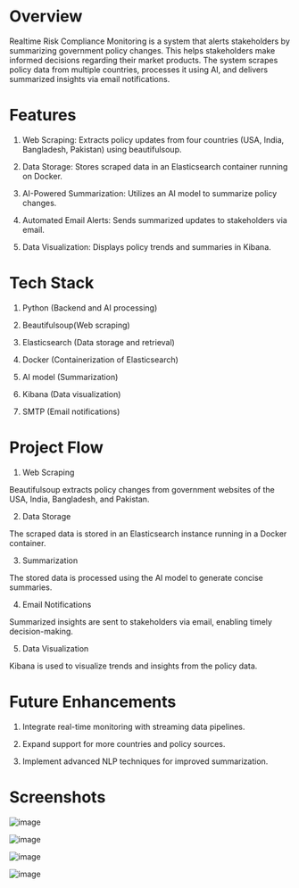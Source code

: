# Overview
Realtime Risk Compliance Monitoring is a system that alerts stakeholders by summarizing government policy changes. This helps stakeholders make informed decisions regarding their market products. The system scrapes policy data from multiple countries, processes it using AI, and delivers summarized insights via email notifications.
# Features
1) Web Scraping: Extracts policy updates from four countries (USA, India, Bangladesh, Pakistan) using beautifulsoup.

2) Data Storage: Stores scraped data in an Elasticsearch container running on Docker.

3) AI-Powered Summarization: Utilizes an AI model to summarize policy changes.

4) Automated Email Alerts: Sends summarized updates to stakeholders via email.

5) Data Visualization: Displays policy trends and summaries in Kibana.

# Tech Stack
1) Python (Backend and AI processing)

2) Beautifulsoup(Web scraping)

3) Elasticsearch (Data storage and retrieval)

4) Docker (Containerization of Elasticsearch)

5) AI model (Summarization)

6) Kibana (Data visualization)

7) SMTP (Email notifications)

# Project Flow
1) Web Scraping

Beautifulsoup extracts policy changes from government websites of the USA, India, Bangladesh, and Pakistan. 

2) Data Storage

The scraped data is stored in an Elasticsearch instance running in a Docker container.

3) Summarization

The stored data is processed using the AI model to generate concise summaries.

4) Email Notifications

Summarized insights are sent to stakeholders via email, enabling timely decision-making.

5) Data Visualization

Kibana is used to visualize trends and insights from the policy data.

# Future Enhancements
1) Integrate real-time monitoring with streaming data pipelines.

2) Expand support for more countries and policy sources.

3) Implement advanced NLP techniques for improved summarization.

# Screenshots

![image](https://github.com/user-attachments/assets/c46d789f-9aff-4a62-909a-fb996b6d34eb)

![image](https://github.com/user-attachments/assets/d236e85f-f8e9-48d2-8894-7c59537e3a94)

![image](https://github.com/user-attachments/assets/e6320d93-e72c-42fa-9edd-73779d8010af) 

![image](https://github.com/user-attachments/assets/f5608679-2920-4ad4-926b-d97bc40373b5)



